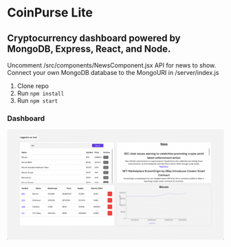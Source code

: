 # CoinPurse Lite

## Cryptocurrency dashboard powered by MongoDB, Express, React, and Node.

Uncomment /src/components/NewsComponent.jsx API for news to show.
Connect your own MongoDB database to the MongoURI in /server/index.js

1. Clone repo
2. Run `npm install`
3. Run `npm start` 


### Dashboard

![](media/dashboard.png)